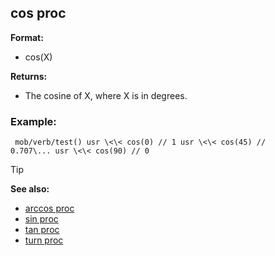 ## cos proc

**Format:**
+   cos(X)
<!-- -->
**Returns:**
+   The cosine of X, where X is in degrees.
### Example:

``` dm
 mob/verb/test() usr \<\< cos(0) // 1 usr \<\< cos(45) //
0.707\... usr \<\< cos(90) // 0 
```


> [!TIP] 
> **See also:**
> +   [arccos proc](/ref/proc/arccos.md) 
> +   [sin proc](/ref/proc/sin.md) 
> +   [tan proc](/ref/proc/tan.md) 
> +   [turn proc](/ref/proc/turn.md) <!-- -->
